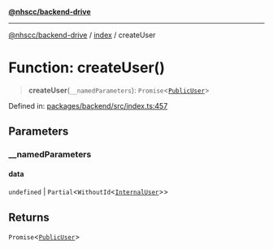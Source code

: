 [**@nhscc/backend-drive**](../../README.md)

***

[@nhscc/backend-drive](../../README.md) / [index](../README.md) / createUser

# Function: createUser()

> **createUser**(`__namedParameters`): `Promise`\<[`PublicUser`](../../db/type-aliases/PublicUser.md)\>

Defined in: [packages/backend/src/index.ts:457](https://github.com/nhscc/drive.api.hscc.bdpa.org/blob/14391c7d4b0a42834d6c5f1ebd8fcde34a9bede8/packages/backend/src/index.ts#L457)

## Parameters

### \_\_namedParameters

#### data

`undefined` \| `Partial`\<`WithoutId`\<[`InternalUser`](../../db/type-aliases/InternalUser.md)\>\>

## Returns

`Promise`\<[`PublicUser`](../../db/type-aliases/PublicUser.md)\>
